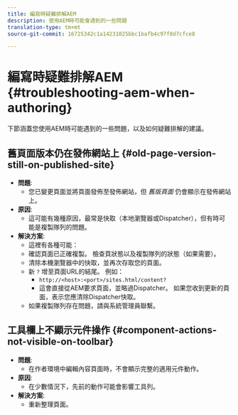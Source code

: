 ```yaml
---
title: 編寫時疑難排解AEM
description: 使用AEM時可能會遇到的一些問題
translation-type: tm+mt
source-git-commit: 16725342c1a14231025bbc1bafb4c97f0d7cfce8

---
```



# 編寫時疑難排解AEM {#troubleshooting-aem-when-authoring}

下節涵蓋您使用AEM時可能遇到的一些問題，以及如何疑難排解的建議。

## 舊頁面版本仍在發佈網站上 {#old-page-version-still-on-published-site}

* **問題**:
   * 您已變更頁面並將頁面發佈至發佈網站，但 *舊版頁面* 仍會顯示在發佈網站上。
* **原因**:
   * 這可能有幾種原因，最常是快取（本地瀏覽器或Dispatcher），但有時可能是複製隊列的問題。
* **解決方案**:
   * 這裡有各種可能：
   * 確認頁面已正確複製。 檢查頁狀態以及複製隊列的狀態（如果需要）。
   * 清除本機瀏覽器中的快取，並再次存取您的頁面。
   * 新 `?` 增至頁面URL的結尾。 例如：
      * `http://<host>:<port>/sites.html/content?`
      * 這會直接從AEM要求頁面，並略過Dispatcher。 如果您收到更新的頁面，表示您應清除Dispatcher快取。
   * 如果複製隊列存在問題，請與系統管理員聯繫。

## 工具欄上不顯示元件操作 {#component-actions-not-visible-on-toolbar}

* **問題**:
   * 在作者環境中編輯內容頁面時，不會顯示完整的適用元件動作。
* **原因**:
   * 在少數情況下，先前的動作可能會影響工具列。
* **解決方案**:
   * 重新整理頁面。

